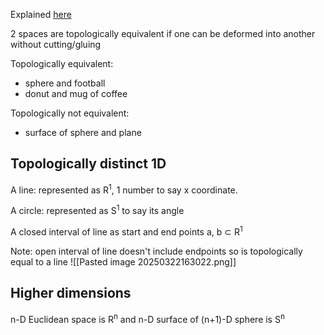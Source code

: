 Explained [here](https://www.youtube.com/watch?v=FyLNR3edOds&list=PLggLP4f-rq02vX0OQQ5vrCxbJrzamYDfx&index=6)

2 spaces are topologically equivalent if one can be deformed into another without cutting/gluing

Topologically equivalent:
- sphere and football
- donut and mug of coffee

Topologically not equivalent:
- surface of sphere and plane

## Topologically distinct 1D
A line: represented as R<sup>1</sup>, 1 number to say x coordinate.

A circle: represented as S<sup>1</sup> to say its angle

A closed interval of line as start and end points a, b ⊂ R<sup>1</sup>

Note: open interval of line doesn't include endpoints so is topologically equal to a line
![[Pasted image 20250322163022.png]]

## Higher dimensions
n-D Euclidean space is R<sup>n</sup> and n-D surface of (n+1)-D sphere is S<sup>n</sup>
